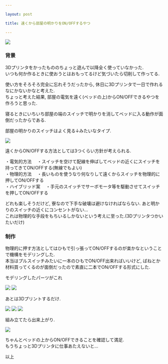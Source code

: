 ```yaml
---

layout: post

title: 遠くから部屋の明かりをON/OFFするやつ

---
```


<img src="https://gakuseishitsu.github.io/images/3D_switch/3dswitch1.jpg">

### 背景
3Dプリンタをかったもののちょっと遊んで以降全く使っていなかった.  
いつも何か作るときに使おうとはおもってるけど気づいたら切削して作ってる.  

使い方をそろそろ完全に忘れそうだったから, 休日に3Dプリンタで一日で作れるなにかないかなと考えた.  
ちょっと考えた結果, 部屋の電気を遠く(ベッドの上)からON/OFFできるやつを作ろうと思った.  

寝るときにいちいち部屋の端のスイッチで明かりを消してベッドに入る動作が面倒だったからである.  

部屋の明かりのスイッチはよく見る↓みたいなタイプ.  

<img src="https://gakuseishitsu.github.io/images/3D_switch/3dswtich8.jpg">

遠くからON/OFFする方法としては3つくらい方針が考えられる.  

・電気的方法
　・スイッチを空けて配線を伸ばしてベッドの近くにスイッチを持ってきてON/OFFする(無線でもよい)  
・物理的方法
　・長いものを使うなり何なりして遠くからスイッチを物理的に押してON/OFFする  
・ハイブリッド案
　・手元のスイッチでサーボモータ等を駆動させてスイッチを押してON/OFFする  

どれも楽しそうだけど, 寮なので下手な破壊は避けなければならない. あと明かりのスイッチの近くにコンセントがない...  
これは物理的な手段をもちいるしかないという考えに至った.(3Dプリンタつかいたいだけ)  

### 制作
物理的に押す方法としてはひもで引っ張ってON/OFFするのが楽かなということで機構をモデリングした.  
本当はプルスイッチみたいに一本のひもでON/OFF出来ればいいけど, ばねとか材料買ってくるのが面倒だったので素直に二本でON/OFFする形式にした.  

モデリングしたパーツがこれ  

<img src="https://gakuseishitsu.github.io/images/3D_switch/3dswtich2.png">

<img src="https://gakuseishitsu.github.io/images/3D_switch/3dswtich3.png">

あとは3Dプリントするだけ.  

<img src="https://gakuseishitsu.github.io/images/3D_switch/3dswtich4.jpg">

<img src="https://gakuseishitsu.github.io/images/3D_switch/3dswtich5.JPG">

<img src="https://gakuseishitsu.github.io/images/3D_switch/3dswtich6.jpg">

組み立てたら出来上がり.  

<img src="https://gakuseishitsu.github.io/images/3D_switch/3dswtich7.jpg">

ちゃんとベッドの上からON/OFFできることを確認して満足.  
もうちょっと3Dプリンタに仕事あたえないと...  

以上  